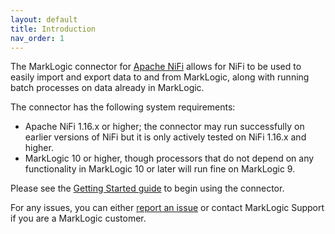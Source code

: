 ```yaml
---
layout: default
title: Introduction
nav_order: 1
---
```


The MarkLogic connector for [Apache NiFi](https://nifi.apache.org/) allows for NiFi to be used to easily import and 
export data to and from MarkLogic, along with running batch processes on data already in MarkLogic. 

The connector has the following system requirements:

* Apache NiFi 1.16.x or higher; the connector  may run successfully on earlier versions of NiFi but it is only 
  actively tested on NiFi 1.16.x and higher.
* MarkLogic 10 or higher, though processors that do not depend on any functionality in MarkLogic 10 or later will 
  run fine on MarkLogic 9.

Please see the [Getting Started guide](getting-started.md) to begin using the connector.

For any issues, you can either [report an issue](https://github.com/marklogic/nifi/issues) or contact MarkLogic 
Support if you are a MarkLogic customer.
